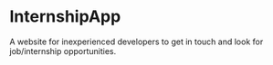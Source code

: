 # InternshipApp
A website for inexperienced developers to get in touch and look for job/internship opportunities.
